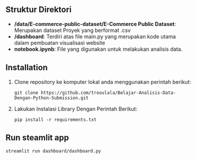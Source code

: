 ## Struktur Direktori

- **/data/E-commerce-public-dataset/E-Commerce Public Dataset**: Merupakan dataset Proyek yang berformat .csv
- **/dashboard**: Terdiri atas file main.py yang merupakan kode utama dalam pembuatan visualisasi website
- **notebook.ipynb**: File yang digunakan untuk melakukan analisis data.

## Installation

1. Clone repository ke komputer lokal anda menggunakan perintah berikut:

   ```shell
   git clone https://github.com/trooulala/Belajar-Analisis-Data-Dengan-Python-Submission.git
   ```

2. Lakukan Instalasi Library Dengan Perintah Berikut:

    ```shell
    pip install -r requirements.txt
    ```

## Run steamlit app
```
streamlit run dashboard/dashboard.py
```